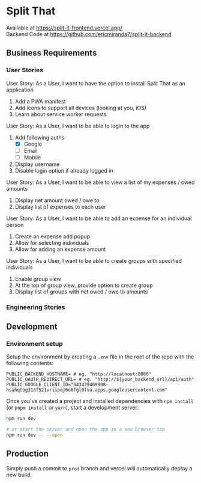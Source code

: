 # Split That

Available at https://split-it-frontend.vercel.app/  
Backend Code at https://github.com/ericmiranda7/split-it-backend

## Business Requirements
### User Stories
User Story: As a User, I want to have the option to install Split That as an application
1. Add a PWA manifest
2. Add icons to support all devices (looking at you, iOS)
3. Learn about service worker requests

User Story: As a User, I want to be able to login to the app
1. Add following auths
   - [x] Google
   - [ ] Email
   - [ ] Mobile
2. Display username
3. Disable login option if already logged in

User Story: As a User, I want to be able to view a list of my expenses / owed amounts
1. Display net amount owed / owe to
2. Display list of expenses to each user

User Story: As a User, I want to be able to add an expense for an individual person
1. Create an expense add popup
2. Allow for selecting individuals
3. Allow for adding an expense amount

User Story: As a User, I want to be able to create groups with specified individuals
1. Enable group view
2. At the top of group view, provide option to create group
3. Display list of groups with net owed / owe to amounts

### Engineering Stories

## Development
### Environment setup
Setup the environment by creating a `.env` file in the root of the repo with the following contents:
```dotenv
PUBLIC_BACKEND_HOSTNAME= # eg. "http://localhost:8080"
PUBLIC_OAUTH_REDIRECT_URL= # eg. "http://${your_backend_url}/api/auth"
PUBLIC_GOOGLE_CLIENT_ID="643429409908-hsahqtog313f521vriipqj6o8fgl0fva.apps.googleusercontent.com"
```
Once you've created a project and installed dependencies with `npm install` (or `pnpm install` or `yarn`), start a
development server:

```bash
npm run dev

# or start the server and open the app in a new browser tab
npm run dev -- --open
```

## Production
Simply push a commit to `prod` branch and vercel will automatically deploy a new build.
